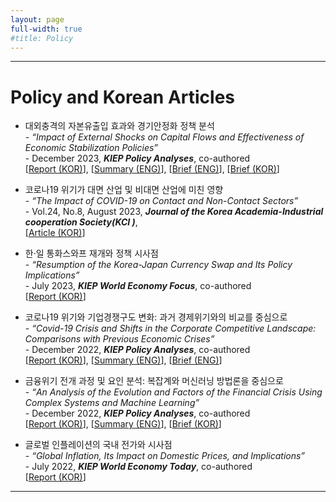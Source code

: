 ```yaml
---
layout: page
full-width: true
#title: Policy 
---
```


<hr size="2px">

# Policy and Korean Articles 
* 대외충격의 자본유출입 효과와 경기안정화 정책 분석 <br>
  -&nbsp;_“Impact of External Shocks on Capital Flows and Effectiveness of Economic Stabilization Policies”_ <br>
  -&nbsp;December 2023, _**KIEP Policy Analyses**_, co-authored <br>
  [[Report (KOR)](https://econhanwt.github.io/my_docs/papers/2023_12_KIEP_Policy_Analysis_Ext_Shocks.pdf)], [[Summary (ENG)](https://econhanwt.github.io/my_docs/papers/2023_12_KIEP_Policy_Analysis_SumEng_Ext_Shocks.pdf)], [[Brief (ENG)](https://econhanwt.github.io/my_docs/papers/2023_12_KIEP_Policy_Analysis_EngBrief_Ext_Shocks.pdf)], [[Brief (KOR)](https://econhanwt.github.io/my_docs/papers/2023_12_KIEP_Policy_Analysis_KorBrief_Ext_Shocks.pdf)]  

* 코로나19 위기가 대면 산업 및 비대면 산업에 미친 영향 <br>
  -&nbsp;_“The Impact of COVID-19 on Contact and Non-Contact Sectors”_ <br>
  -&nbsp;Vol.24, No.8, August 2023, _**Journal of the Korea Academia-Industrial cooperation Society(KCI )**_, <br>
  [[Article (KOR)](https://econhanwt.github.io/my_docs/papers/2023_08_Covid19_C_NC.pdf)]

* 한·일 통화스와프 재개와 정책 시사점 <br>
  -&nbsp;_“Resumption of the Korea-Japan Currency Swap and Its Policy Implications”_ <br>
  -&nbsp;July 2023, _**KIEP World Economy Focus**_, co-authored <br>
  [[Report (KOR)](https://econhanwt.github.io/my_docs/papers/2023_07_KIEP_focus_KORJPN_swap.pdf)]

* 코로나19 위기와 기업경쟁구도 변화: 과거 경제위기와의 비교를 중심으로 <br>
  -&nbsp;_“Covid-19 Crisis and Shifts in the Corporate Competitive Landscape: Comparisons with Previous Economic Crises”_ <br>
  -&nbsp;December 2022, _**KIEP Policy Analyses**_, co-authored <br>
  [[Report (KOR)](https://econhanwt.github.io/my_docs/papers/2022_12_KIEP_Policy_Analyses_CovidCorpComp.pdf)], [[Summary (ENG)](https://econhanwt.github.io/my_docs/papers/2022_12_KIEP_Policy_Analyses_SumEng_CovidCorpComp.pdf)], [[Brief (ENG)](https://econhanwt.github.io/my_docs/papers/2023_04_KIEP_Policy_Analyses_Brief_Eng_Covid19_firms.pdf)] 

* 금융위기 전개 과정 및 요인 분석: 복잡계와 머신러닝 방법론을 중심으로 <br>
  -&nbsp;_“An Analysis of the Evolution and Factors of the Financial Crisis Using Complex Systems and Machine Learning”_ <br>
  -&nbsp;December 2022, _**KIEP Policy Analyses**_, co-authored <br>
  [[Report (KOR)](https://econhanwt.github.io/my_docs/papers/2022_12_KIEP_Policy_Analyses_FinCrisis.pdf)], [[Summary (ENG)](https://econhanwt.github.io/my_docs/papers/2022_12_KIEP_Policy_Analyses_SumEng_FinCrisis.pdf)], [[Brief (KOR)](https://econhanwt.github.io/my_docs/papers/2022_12_KIEP_Policy_Analyses_Brief_Kor_FinCrisis.pdf)] 

* 글로벌 인플레이션의 국내 전가와 시사점 <br>
  -&nbsp;_“Global Inflation, Its Impact on Domestic Prices, and Implications”_ <br>
  -&nbsp;July 2022, _**KIEP World Economy Today**_, co-authored <br>
  [[Report (KOR)](https://econhanwt.github.io/my_docs/papers/2022_07_World_Economy_Today_Global_Inflation.pdf)] 

<hr size="2px">
